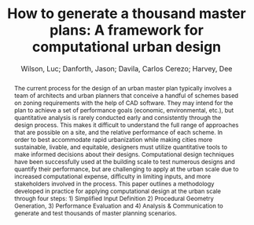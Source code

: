 ---
layout: technique
title: "How to generate a thousand master plans: A framework for computational urban design"
classifications:
    system_type: "False"
    technique: "False"
    design_study: "False"
    evaluation: "False"
    data: "True"
    analysis: "False"
    generation: "True"
    curation_and_transformation: "False"
    management: "False"
    modeling: "True"
    urban_analysis: "True"
    visualization: "False"
    sunlight_access: "True"
    wind_ventilation: "False"
    view_impact: "False"
    energy: "False"
    damage_and_disaster_management: "False"
    climate: "False"
    sound: "False"
    property_cadastre: "False"
    other_use: "False"
    lookup: "False"
    browse: "False"
    locate: "False"
    explore: "True"
    identify: "True"
    compare: "True"
    summarize: "False"
    distribution: "False"
    trends: "False"
    outliers: "False"
    extremes: "False"
    features: "False"
    target_discovery: "True"
    target_access: "True"
    spatial_relation: "True"
    buildings: "True"
    streets: "True"
    nature: "False"
    uniform_discretization: "False"
    structural_subdivision: "True"
    univariate: "False"
    multivariate: "False"
    volumetric: "False"
    temporal: "False"
    sensing: "False"
    statistical: "False"
    simulation_based: "True"
    learning_based: "False"
    surveyed: "False"
    site: "False"
    block: "True"
    multi_block: "True"
    city: "False"
    va_wo_model: "False"
    post_model: "False"
    model_integrated: "True"
    assisted_models: "False"
    overlay: "True"
    embedded: "True"
    linked: "True"
    temporal_jx: "False"
    spatial_jx: "True"
    filter: "False"
    aggregate: "False"
    embed: "False"
    glyphs: "False"
    bar_charts: "True"
    scatterplots: "False"
    linegraphs: "False"
    matrix: "False"
    grid: "False"
    boxplot: "False"
    parallel_coordinates: "True"
    map_2d: "False"
    map_3d: "True"
    walking: "False"
    steering: "False"
    selection_based: "False"
    manipulation_based: "True"
    distortion: "False"
    ghosting: "False"
    culling: "False"
    birds_view: "False"
    multi_view: "False"
    assisted_steering: "False"
    other: "False"
    vr_cave: "False"
    ar: "False"
    desktop: "True"
    mobile: "False"
    case_study: "True"
    user_study: "False"
    statistical_evaluation: "False"
    expert_interviews: "False"
key: "3J8KYUHC"
item_type: "conferencePaper"
publication_year: "2019"
author: "Wilson, Luc; Danforth, Jason; Davila, Carlos Cerezo; Harvey, Dee"
publication_title: "Proceedings of the Symposium on Simulation for Architecture and Urban Design"
isbn: "nan"
issn: "nan"
doi: "nan"
url_paper: "nan"
abstract_note: "The current process for the design of an urban master plan typically involves a team of architects and urban planners that conceive and develop a handful of schemes based on zoning requirements with the help of CAD software. They may intend for the plan to achieve a set of performance goals (economic, environmental, etc.), but quantitative performance analysis is rarely conducted early and consistently through the design process. This makes it difficult to understand the full range of approaches that are possible on the site, and the relative performance of each scheme. In order to best accommodate rapid urbanization while making cities more sustainable, livable, and equitable, designers must utilize quantitative tools to make informed decisions about their designs. Computational design techniques have been successfully used at the building scale to test numerous designs and quantify their performance, but are challenging to apply at the urban scale due to increased computational expense, difficulty in limiting inputs, and more stakeholders involved in the process. This paper outlines a methodology developed in practice for applying computational design at the urban scale through four steps: 1) Define Inputs &amp; Design Space 2) Procedural Geometry Generation, 3) Performance Evaluation and 4) Analysis, Communication &amp; Stakeholder Engagement to generate and test thousands of master planning scenarios."
date_added: "2023-01-30 00:07:20"
date_modified: "2023-01-30 00:07:20"
access_date: "nan"
pages: "nan"
num_pages: "nan"
issue: "nan"
volume: "nan"
number_of_volumes: "nan"
journal_abbreviation: "nan"
short_title: "nan"
series: "SIMAUD '19"
series_number: "nan"
series_text: "nan"
series_title: "nan"
publisher: "Society for Computer Simulation International"
place: "San Diego, CA, USA"
language: "nan"
rights: "nan"
type: "nan"
archive: "nan"
archive_location: "nan"
library_catalog: "nan"
call_number: "nan"
extra: "event-place: Atlanta, Georgia"
notes: "nan"
link_attachments: "nan"
manual_tags: "urban planning; computational urban design; generative urban design; master planning"
automatic_tags: "nan"
editor: "nan"
series_editor: "nan"
translator: "nan"
contributor: "nan"
attorney_agent: "nan"
book_author: "nan"
cast_member: "nan"
commenter: "nan"
composer: "nan"
cosponsor: "nan"
counsel: "nan"
interviewer: "nan"
producer: "nan"
recipient: "nan"
reviewed_author: "nan"
scriptwriter: "nan"
words_by: "nan"
guest: "nan"
number: "nan"
edition: "nan"
running_time: "nan"
scale: "nan"
medium: "nan"
artwork_size: "nan"
filing_date: "nan"
application_number: "nan"
assignee: "nan"
issuing_authority: "nan"
country: "nan"
meeting_name: "nan"
conference_name: "nan"
court: "nan"
references: "nan"
reporter: "nan"
legal_status: "nan"
priority_numbers: "nan"
programming_language: "nan"
version: "nan"
system: "nan"
code: "nan"
code_number: "nan"
section: "nan"
session: "nan"
committee: "nan"
history: "nan"
legislative_body: "nan"
abstract: "The current process for the design of an urban master plan typically involves a team of architects and urban planners that conceive a handful of schemes based on zoning requirements with the help of CAD software. They may intend for the plan to achieve a set of performance goals (economic, environmental, etc.), but quantitative analysis is rarely conducted early and consistently through the design process. This makes it difficult to understand the full range of approaches that are possible on a site, and the relative performance of each scheme. In order to best accommodate rapid urbanization while making cities more sustainable, livable, and equitable, designers must utilize quantitative tools to make informed decisions about their designs. Computational design techniques have been successfully used at the building scale to test numerous designs and quantify their performance, but are challenging to apply at the urban scale due to increased computational expense, difficulty in limiting inputs, and more stakeholders involved in the process. This paper outlines a methodology developed in practice for applying computational design at the urban scale through four steps: 1) Simplified Input Definition 2) Procedural Geometry Generation, 3) Performance Evaluation and 4) Analysis & Communication to generate and test thousands of master planning scenarios."
---
